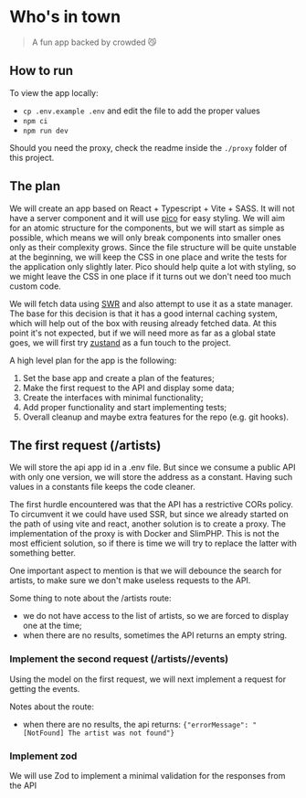 # Who's in town

> A fun app backed by crowded &#128572;

## How to run

To view the app locally:

- `cp .env.example .env` and edit the file to add the proper values
- `npm ci`
- `npm run dev`

Should you need the proxy, check the readme inside the `./proxy` folder of this project.

## The plan

We will create an app based on React + Typescript + Vite + SASS. It will not have a server component and it will use [pico](https://picocss.com/) for easy styling. We will aim for an atomic structure for the components, but we will start as simple as possible, which means we will only break components into smaller ones only as their complexity grows. Since the file structure will be quite unstable at the beginning, we will keep the CSS in one place and write the tests for the application only slightly later. Pico should help quite a lot with styling, so we might leave the CSS in one place if it turns out we don't need too much custom code.

We will fetch data using [SWR](https://swr.vercel.app/) and also attempt to use it as a state manager. The base for this decision is that it has a good internal caching system, which will help out of the box with reusing already fetched data. At this point it's not expected, but if we will need more as far as a global state goes, we will first try [zustand](https://docs.pmnd.rs/zustand/getting-started/introduction) as a fun touch to the project.

A high level plan for the app is the following:

1. Set the base app and create a plan of the features;
2. Make the first request to the API and display some data;
3. Create the interfaces with minimal functionality;
4. Add proper functionality and start implementing tests;
5. Overall cleanup and maybe extra features for the repo (e.g. git hooks).

## The first request (/artists)

We will store the api app id in a .env file. But since we consume a public API with only one version, we will store the address as a constant. Having such values in a constants file keeps the code cleaner.

The first hurdle encountered was that the API has a restrictive CORs policy. To circumvent it we could have used SSR, but since we already started on the path of using vite and react, another solution is to create a proxy. The implementation of the proxy is with Docker and SlimPHP. This is not the most efficient solution, so if there is time we will try to replace the latter with something better.

One important aspect to mention is that we will debounce the search for artists, to make sure we don't make useless requests to the API.

Some thing to note about the /artists route:

- we do not have access to the list of artists, so we are forced to display one at the time;
- when there are no results, sometimes the API returns an empty string.

### Implement the second request (/artists/<artistName>/events)

Using the model on the first request, we will next implement a request for getting the events.

Notes about the route:

- when there are no results, the api returns: `{"errorMessage": "[NotFound] The artist was not found"}`

### Implement zod

We will use Zod to implement a minimal validation for the responses from the API
